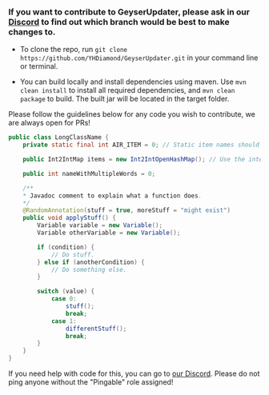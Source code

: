 ### If you want to contribute to GeyserUpdater, please ask in our [Discord](https://discord.gg/xXzzdAXa2b) to find out which branch would be best to make changes to.

- To clone the repo, run `git clone https://github.com/YHDiamond/GeyserUpdater.git` in your command line or terminal.

- You can build locally and install dependencies using maven. Use `mvn clean install` to install all required dependencies, and `mvn clean package` to build. The built jar will be located in the target folder.

Please follow the guidelines below for any code you wish to contribute, we are always open for PRs!

```java
public class LongClassName {
    private static final int AIR_ITEM = 0; // Static item names should be capitalized

    public Int2IntMap items = new Int2IntOpenHashMap(); // Use the interface as the class type but initialize with the implementation.

    public int nameWithMultipleWords = 0;

    /**
    * Javadoc comment to explain what a function does.
    */
    @RandomAnnotation(stuff = true, moreStuff = "might exist")
    public void applyStuff() {
        Variable variable = new Variable();
        Variable otherVariable = new Variable();

        if (condition) {
	        // Do stuff.
        } else if (anotherCondition) {
	    	// Do something else.
        }

        switch (value) {
            case 0:
                stuff();
                break;
            case 1:
                differentStuff();
                break;
        }
    }
}
```

If you need help with code for this, you can go to [our Discord](https://discord.gg/xXzzdAXa2b). Please do not ping anyone without the "Pingable" role assigned!
